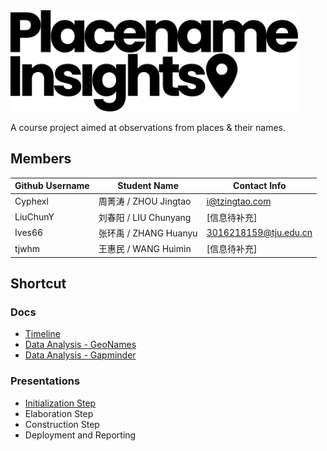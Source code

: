 <img src="https://raw.githubusercontent.com/Cyphexl/placename-insights/master/assets/logo.svg?sanitize=true" width="460px">

A course project aimed at observations from places & their names.



## Members

| Github Username | Student Name          | Contact Info          |
| --------------- | --------------------- | --------------------- |
| Cyphexl         | 周菁涛 / ZHOU Jingtao | i@tzingtao.com        |
| LiuChunY        | 刘春阳 / LIU Chunyang | [信息待补充]          |
| Ives66          | 张环禹 / ZHANG Huanyu | 3016218159@tju.edu.cn |
| tjwhm           | 王惠民 / WANG Huimin  | [信息待补充]          |

## Shortcut

### Docs

- [Timeline](https://github.com/Cyphexl/placename-insights/blob/master/docs/timeline.md)
- [Data Analysis - GeoNames](https://github.com/Cyphexl/placename-insights/blob/master/docs/stats-geonames.md)
- [Data Analysis - Gapminder](https://github.com/Cyphexl/placename-insights/blob/master/docs/stats-gapminder.pdf)

### Presentations

- [Initialization Step](https://github.com/Cyphexl/placename-insights/blob/master/assets/week1.pdf)
- Elaboration Step
- Construction Step
- Deployment and Reporting

